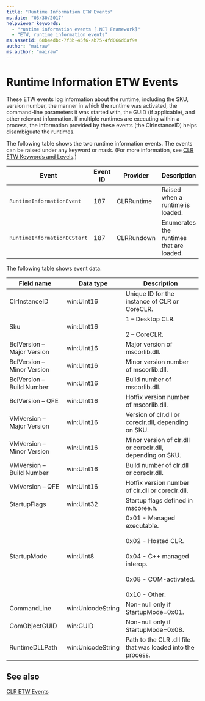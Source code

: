 ```yaml
---
title: "Runtime Information ETW Events"
ms.date: "03/30/2017"
helpviewer_keywords: 
  - "runtime information events [.NET Framework]"
  - "ETW, runtime information events"
ms.assetid: 68b4edbc-7f3b-45f6-ab75-4fd066d6af9a
author: "mairaw"
ms.author: "mairaw"
---
```

# Runtime Information ETW Events
These ETW events log information about the runtime, including the SKU, version number, the manner in which the runtime was activated, the command-line parameters it was started with, the GUID (if applicable), and other relevant information. If multiple runtimes are executing within a process, the information provided by these events (the ClrInstanceID) helps disambiguate the runtimes.  
  
 The following table shows the two runtime information events. The events can be raised under any keyword or mask. (For more information, see [CLR ETW Keywords and Levels](../../../docs/framework/performance/clr-etw-keywords-and-levels.md).)  
  
|Event|Event ID|Provider|Description|  
|-----------|--------------|--------------|-----------------|  
|`RuntimeInformationEvent`|187|CLRRuntime|Raised when a runtime is loaded.|  
|`RuntimeInformationDCStart`|187|CLRRundown|Enumerates the runtimes that are loaded.|  
  
 The following table shows event data.  
  
|Field name|Data type|Description|  
|----------------|---------------|-----------------|  
|ClrInstanceID|win:UInt16|Unique ID for the instance of CLR or CoreCLR.|  
|Sku|win:UInt16|1 – Desktop CLR.<br /><br /> 2 – CoreCLR.|  
|BclVersion – Major Version|win:UInt16|Major version of mscorlib.dll.|  
|BclVersion – Minor Version|win:UInt16|Minor version number of mscorlib.dll.|  
|BclVersion – Build Number|win:UInt16|Build number of mscorlib.dll.|  
|BclVersion – QFE|win:UInt16|Hotfix version number of mscorlib.dll.|  
|VMVersion – Major Version|win:UInt16|Version of clr.dll or coreclr.dll, depending on SKU.|  
|VMVersion – Minor Version|win:UInt16|Minor version of clr.dll or coreclr.dll, depending on SKU.|  
|VMVersion – Build Number|win:UInt16|Build number of clr.dll or coreclr.dll.|  
|VMVersion – QFE|win:UInt16|Hotfix version number of clr.dll or coreclr.dll.|  
|StartupFlags|win:UInt32|Startup flags defined in mscoree.h.|  
|StartupMode|win:UInt8|0x01 - Managed executable.<br /><br /> 0x02 - Hosted CLR.<br /><br /> 0x04 - C++ managed interop.<br /><br /> 0x08 - COM-activated.<br /><br /> 0x10 - Other.|  
|CommandLine|win:UnicodeString|Non-null only if StartupMode=0x01.|  
|ComObjectGUID|win:GUID|Non-null only if StartupMode=0x08.|  
|RuntimeDLLPath|win:UnicodeString|Path to the CLR .dll file that was loaded into the process.|  
  
## See also
 [CLR ETW Events](../../../docs/framework/performance/clr-etw-events.md)
